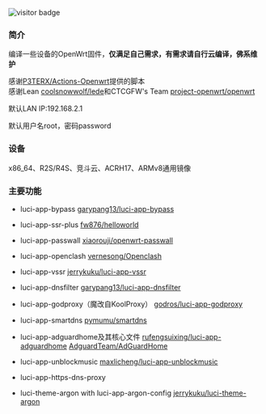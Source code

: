![visitor badge](https://visitor-badge.laobi.icu/badge?page_id=keyword&title=visitors)

### 简介
编译一些设备的OpenWrt固件，**仅满足自己需求，有需求请自行云编译，佛系维护**

感谢[P3TERX/Actions-Openwrt](https://github.com/P3TERX/Actions-OpenWrt)提供的脚本    
感谢Lean [coolsnowwolf/lede](https://github.com/coolsnowwolf/lede)和CTCGFW's Team [project-openwrt/openwrt](https://github.com/project-openwrt/openwrt)

默认LAN IP:192.168.2.1

默认用户名root，密码password

### 设备
x86_64、R2S/R4S、竞斗云、ACRH17、ARMv8通用镜像

### 主要功能
* luci-app-bypass [garypang13/luci-app-bypass](https://github.com/garypang13/luci-app-bypass)

* luci-app-ssr-plus [fw876/helloworld](https://github.com/fw876/helloworld)

* luci-app-passwall [xiaorouji/openwrt-passwall](https://github.com/xiaorouji/openwrt-passwall)

* luci-app-openclash [vernesong/Openclash](https://github.com/vernesong/OpenClash)

* luci-app-vssr [jerrykuku/luci-app-vssr](https://github.com/jerrykuku/luci-app-vssr)

* luci-app-dnsfilter [garypang13/luci-app-dnsfilter](https://github.com/garypang13/luci-app-dnsfilter)

* luci-app-godproxy（魔改自KoolProxy） [godros/luci-app-godproxy](https://github.com/godros/luci-app-godproxy)

* luci-app-smartdns [pymumu/smartdns](https://github.com/pymumu/smartdns)

* luci-app-adguardhome及其核心文件 [rufengsuixing/luci-app-adguardhome](https://github.com/rufengsuixing/luci-app-adguardhome) [AdguardTeam/AdGuardHome](https://github.com/AdguardTeam/AdGuardHome)

* luci-app-unblockmusic [maxlicheng/luci-app-unblockmusic](https://github.com/maxlicheng/luci-app-unblockmusic)

* luci-app-https-dns-proxy

* luci-theme-argon with luci-app-argon-config [jerrykuku/luci-theme-argon](https://github.com/jerrykuku/luci-theme-argon)
